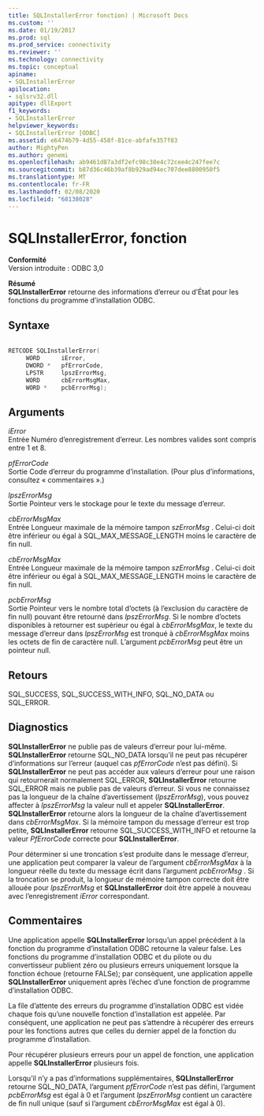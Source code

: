 ```yaml
---
title: SQLInstallerError fonction) | Microsoft Docs
ms.custom: ''
ms.date: 01/19/2017
ms.prod: sql
ms.prod_service: connectivity
ms.reviewer: ''
ms.technology: connectivity
ms.topic: conceptual
apiname:
- SQLInstallerError
apilocation:
- sqlsrv32.dll
apitype: dllExport
f1_keywords:
- SQLInstallerError
helpviewer_keywords:
- SQLInstallerError [ODBC]
ms.assetid: e6474b79-4d55-458f-81ce-abfafe357f83
author: MightyPen
ms.author: genemi
ms.openlocfilehash: ab9461d87a3df2efc98c38e4c72cee4c247fee7c
ms.sourcegitcommit: b87d36c46b39af8b929ad94ec707dee8800950f5
ms.translationtype: MT
ms.contentlocale: fr-FR
ms.lasthandoff: 02/08/2020
ms.locfileid: "68138028"
---
```

# <a name="sqlinstallererror-function"></a>SQLInstallerError, fonction
**Conformité**  
 Version introduite : ODBC 3,0  
  
 **Résumé**  
 **SQLInstallerError** retourne des informations d’erreur ou d’État pour les fonctions du programme d’installation ODBC.  
  
## <a name="syntax"></a>Syntaxe  
  
```cpp  
  
RETCODE SQLInstallerError(  
     WORD      iError,  
     DWORD *   pfErrorCode,  
     LPSTR     lpszErrorMsg,  
     WORD      cbErrorMsgMax,  
     WORD *    pcbErrorMsg);  
```  
  
## <a name="arguments"></a>Arguments  
 *iError*  
 Entrée Numéro d’enregistrement d’erreur. Les nombres valides sont compris entre 1 et 8.  
  
 *pfErrorCode*  
 Sortie Code d’erreur du programme d’installation. (Pour plus d’informations, consultez « commentaires ».)  
  
 *lpszErrorMsg*  
 Sortie Pointeur vers le stockage pour le texte du message d’erreur.  
  
 *cbErrorMsgMax*  
 Entrée Longueur maximale de la mémoire tampon *szErrorMsg* . Celui-ci doit être inférieur ou égal à SQL_MAX_MESSAGE_LENGTH moins le caractère de fin null.  
  
 *cbErrorMsgMax*  
 Entrée Longueur maximale de la mémoire tampon *szErrorMsg* . Celui-ci doit être inférieur ou égal à SQL_MAX_MESSAGE_LENGTH moins le caractère de fin null.  
  
 *pcbErrorMsg*  
 Sortie Pointeur vers le nombre total d’octets (à l’exclusion du caractère de fin null) pouvant être retourné dans *lpszErrorMsg*. Si le nombre d’octets disponibles à retourner est supérieur ou égal à *cbErrorMsgMax*, le texte du message d’erreur dans *lpszErrorMsg* est tronqué à *cbErrorMsgMax* moins les octets de fin de caractère null. L’argument *pcbErrorMsg* peut être un pointeur null.  
  
## <a name="returns"></a>Retours  
 SQL_SUCCESS, SQL_SUCCESS_WITH_INFO, SQL_NO_DATA ou SQL_ERROR.  
  
## <a name="diagnostics"></a>Diagnostics  
 **SQLInstallerError** ne publie pas de valeurs d’erreur pour lui-même. **SQLInstallerError** retourne SQL_NO_DATA lorsqu’il ne peut pas récupérer d’informations sur l’erreur (auquel cas *pfErrorCode* n’est pas défini). Si **SQLInstallerError** ne peut pas accéder aux valeurs d’erreur pour une raison qui retournerait normalement SQL_ERROR, **SQLInstallerError** retourne SQL_ERROR mais ne publie pas de valeurs d’erreur. Si vous ne connaissez pas la longueur de la chaîne d’avertissement (*lpszErrorMsg*), vous pouvez affecter à *lpszErrorMsg* la valeur null et appeler **SQLInstallerError**. **SQLInstallerError** retourne alors la longueur de la chaîne d’avertissement dans *cbErrorMsgMax*. Si la mémoire tampon du message d’erreur est trop petite, **SQLInstallerError** retourne SQL_SUCCESS_WITH_INFO et retourne la valeur *PfErrorCode* correcte pour **SQLInstallerError**.  
  
 Pour déterminer si une troncation s’est produite dans le message d’erreur, une application peut comparer la valeur de l’argument *cbErrorMsgMax* à la longueur réelle du texte du message écrit dans l’argument *pcbErrorMsg* . Si la troncation se produit, la longueur de mémoire tampon correcte doit être allouée pour *lpszErrorMsg* et **SQLInstallerError** doit être appelé à nouveau avec l’enregistrement *iError* correspondant.  
  
## <a name="comments"></a>Commentaires  
 Une application appelle **SQLInstallerError** lorsqu’un appel précédent à la fonction du programme d’installation ODBC retourne la valeur false. Les fonctions du programme d’installation ODBC et du pilote ou du convertisseur publient zéro ou plusieurs erreurs uniquement lorsque la fonction échoue (retourne FALSe); par conséquent, une application appelle **SQLInstallerError** uniquement après l’échec d’une fonction de programme d’installation ODBC.  
  
 La file d’attente des erreurs du programme d’installation ODBC est vidée chaque fois qu’une nouvelle fonction d’installation est appelée. Par conséquent, une application ne peut pas s’attendre à récupérer des erreurs pour les fonctions autres que celles du dernier appel de la fonction du programme d’installation.  
  
 Pour récupérer plusieurs erreurs pour un appel de fonction, une application appelle **SQLInstallerError** plusieurs fois.  
  
 Lorsqu’il n’y a pas d’informations supplémentaires, **SQLInstallerError** retourne SQL_NO_DATA, l’argument *pfErrorCode* n’est pas défini, l’argument *pcbErrorMsg* est égal à 0 et l’argument *lpszErrorMsg* contient un caractère de fin null unique (sauf si l’argument *cbErrorMsgMax* est égal à 0).
